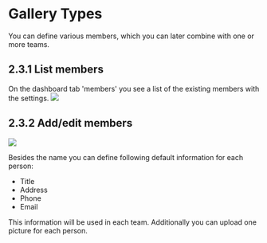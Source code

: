 # Gallery Types

You can define various members, which you can later combine with one or more teams.

## 2.3.1 List members

On the dashboard tab 'members' you see a list of the existing members with the settings. ![](https://github.com/XoopsDocs/wgteams-tutorial/tree/75ee7f86cfecc5d6032c62399ee136cc7d100e98/assets/2admin_members_list.png)

## 2.3.2 Add/edit members

![](https://github.com/XoopsDocs/wgteams-tutorial/tree/75ee7f86cfecc5d6032c62399ee136cc7d100e98/assets/2admin_members_add.png)

Besides the name you can define following default information for each person:

* Title
* Address
* Phone
* Email

This information will be used in each team. Additionally you can upload one picture for each person.

